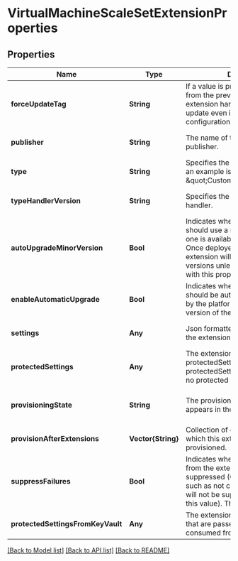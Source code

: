 # VirtualMachineScaleSetExtensionProperties


## Properties
Name | Type | Description | Notes
------------ | ------------- | ------------- | -------------
**forceUpdateTag** | **String** | If a value is provided and is different from the previous value, the extension handler will be forced to update even if the extension configuration has not changed. | [optional] [default to nothing]
**publisher** | **String** | The name of the extension handler publisher. | [optional] [default to nothing]
**type** | **String** | Specifies the type of the extension; an example is \&quot;CustomScriptExtension\&quot;. | [optional] [default to nothing]
**typeHandlerVersion** | **String** | Specifies the version of the script handler. | [optional] [default to nothing]
**autoUpgradeMinorVersion** | **Bool** | Indicates whether the extension should use a newer minor version if one is available at deployment time. Once deployed, however, the extension will not upgrade minor versions unless redeployed, even with this property set to true. | [optional] [default to nothing]
**enableAutomaticUpgrade** | **Bool** | Indicates whether the extension should be automatically upgraded by the platform if there is a newer version of the extension available. | [optional] [default to nothing]
**settings** | **Any** | Json formatted public settings for the extension. | [optional] [default to nothing]
**protectedSettings** | **Any** | The extension can contain either protectedSettings or protectedSettingsFromKeyVault or no protected settings at all. | [optional] [default to nothing]
**provisioningState** | **String** | The provisioning state, which only appears in the response. | [optional] [readonly] [default to nothing]
**provisionAfterExtensions** | **Vector{String}** | Collection of extension names after which this extension needs to be provisioned. | [optional] [default to nothing]
**suppressFailures** | **Bool** | Indicates whether failures stemming from the extension will be suppressed (Operational failures such as not connecting to the VM will not be suppressed regardless of this value). The default is false. | [optional] [default to nothing]
**protectedSettingsFromKeyVault** | **Any** | The extensions protected settings that are passed by reference, and consumed from key vault | [optional] [default to nothing]


[[Back to Model list]](../README.md#models) [[Back to API list]](../README.md#api-endpoints) [[Back to README]](../README.md)


